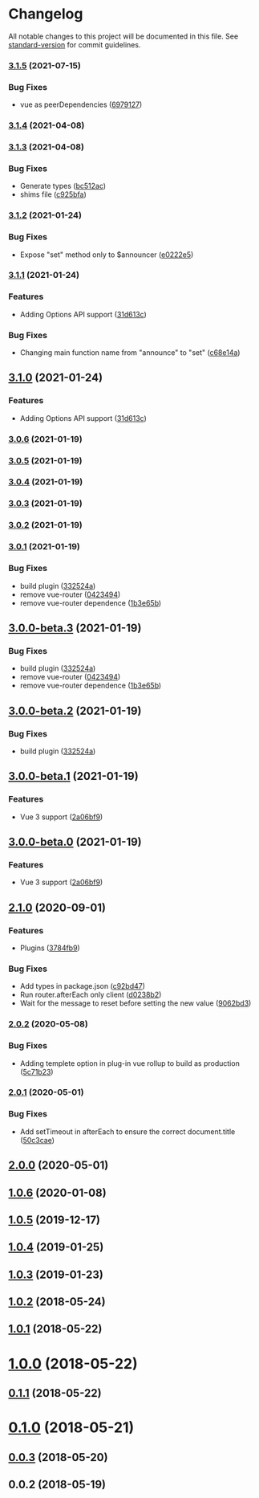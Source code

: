# Changelog

All notable changes to this project will be documented in this file. See [standard-version](https://github.com/conventional-changelog/standard-version) for commit guidelines.

### [3.1.5](https://github.com/vue-a11y/vue-announcer/compare/v3.1.4...v3.1.5) (2021-07-15)


### Bug Fixes

* vue as peerDependencies ([6979127](https://github.com/vue-a11y/vue-announcer/commit/697912777e3783d887dada0c1d60bb10bdc8d62c))

### [3.1.4](https://github.com/vue-a11y/vue-announcer/compare/v3.1.3...v3.1.4) (2021-04-08)

### [3.1.3](https://github.com/vue-a11y/vue-announcer/compare/v3.1.2...v3.1.3) (2021-04-08)


### Bug Fixes

* Generate types ([bc512ac](https://github.com/vue-a11y/vue-announcer/commit/bc512ac5be74f366f4885f059a1247d36cedc0ea))
* shims file ([c925bfa](https://github.com/vue-a11y/vue-announcer/commit/c925bfab99412118a51ad05772db0d6e34c9da31))

### [3.1.2](https://github.com/vue-a11y/vue-announcer/compare/v3.1.1...v3.1.2) (2021-01-24)


### Bug Fixes

* Expose "set" method only to $announcer ([e0222e5](https://github.com/vue-a11y/vue-announcer/commit/e0222e56690c1a6e03e93053fe6de6551bd3a57d))

### [3.1.1](https://github.com/vue-a11y/vue-announcer/compare/v3.0.6...v3.1.1) (2021-01-24)


### Features

* Adding Options API support ([31d613c](https://github.com/vue-a11y/vue-announcer/commit/31d613c0dc73984355c38b8831f515b50495b79b))


### Bug Fixes

* Changing main function name from "announce" to "set" ([c68e14a](https://github.com/vue-a11y/vue-announcer/commit/c68e14ab7a5424370287c01036e86c4a3aa39775))

## [3.1.0](https://github.com/vue-a11y/vue-announcer/compare/v3.0.6...v3.1.0) (2021-01-24)


### Features

* Adding Options API support ([31d613c](https://github.com/vue-a11y/vue-announcer/commit/31d613c0dc73984355c38b8831f515b50495b79b))

### [3.0.6](https://github.com/vue-a11y/vue-announcer/compare/v3.0.5...v3.0.6) (2021-01-19)

### [3.0.5](https://github.com/vue-a11y/vue-announcer/compare/v3.0.4...v3.0.5) (2021-01-19)

### [3.0.4](https://github.com/vue-a11y/vue-announcer/compare/v3.0.3...v3.0.4) (2021-01-19)

### [3.0.3](https://github.com/vue-a11y/vue-announcer/compare/v3.0.2...v3.0.3) (2021-01-19)

### [3.0.2](https://github.com/vue-a11y/vue-announcer/compare/v3.0.1...v3.0.2) (2021-01-19)

### [3.0.1](https://github.com/vue-a11y/vue-announcer/compare/v3.0.0-beta.1...v3.0.1) (2021-01-19)


### Bug Fixes

* build plugin ([332524a](https://github.com/vue-a11y/vue-announcer/commit/332524a1f2d97ac304673ef976006f0330a4619b))
* remove vue-router ([0423494](https://github.com/vue-a11y/vue-announcer/commit/042349491bfe5179626074f6e68adeec75f2d9af))
* remove vue-router dependence ([1b3e65b](https://github.com/vue-a11y/vue-announcer/commit/1b3e65b3019d26cee0c1d822831f59cadcb155b9))

## [3.0.0-beta.3](https://github.com/vue-a11y/vue-announcer/compare/v3.0.0-beta.1...v3.0.0-beta.3) (2021-01-19)


### Bug Fixes

* build plugin ([332524a](https://github.com/vue-a11y/vue-announcer/commit/332524a1f2d97ac304673ef976006f0330a4619b))
* remove vue-router ([0423494](https://github.com/vue-a11y/vue-announcer/commit/042349491bfe5179626074f6e68adeec75f2d9af))
* remove vue-router dependence ([1b3e65b](https://github.com/vue-a11y/vue-announcer/commit/1b3e65b3019d26cee0c1d822831f59cadcb155b9))

## [3.0.0-beta.2](https://github.com/vue-a11y/vue-announcer/compare/v3.0.0-beta.1...v3.0.0-beta.2) (2021-01-19)


### Bug Fixes

* build plugin ([332524a](https://github.com/vue-a11y/vue-announcer/commit/332524a1f2d97ac304673ef976006f0330a4619b))

## [3.0.0-beta.1](https://github.com/vue-a11y/vue-announcer/compare/v2.1.0...v3.0.0-beta.1) (2021-01-19)


### Features

* Vue 3 support ([2a06bf9](https://github.com/vue-a11y/vue-announcer/commit/2a06bf92d846a1ae39ad604c091813b8eb5d049b))

## [3.0.0-beta.0](https://github.com/vue-a11y/vue-announcer/compare/v2.1.0...v3.0.0-beta.0) (2021-01-19)


### Features

* Vue 3 support ([2a06bf9](https://github.com/vue-a11y/vue-announcer/commit/2a06bf92d846a1ae39ad604c091813b8eb5d049b))

## [2.1.0](https://github.com/vue-a11y/vue-announcer/compare/v2.0.2...v2.1.0) (2020-09-01)


### Features

* Plugins ([3784fb9](https://github.com/vue-a11y/vue-announcer/commit/3784fb96332d8781a78df8fb2f2e7b6601e187ae))


### Bug Fixes

* Add types in package.json ([c92bd47](https://github.com/vue-a11y/vue-announcer/commit/c92bd47a545e6a8601532b8a245dc7b8b4bd1872))
* Run router.afterEach only client ([d0238b2](https://github.com/vue-a11y/vue-announcer/commit/d0238b2b3d2f4d4a7704747c0e3b3f0762699b84))
* Wait for the message to reset before setting the new value ([9062bd3](https://github.com/vue-a11y/vue-announcer/commit/9062bd3c19537a45910a8dc3c3904e2cb7ab0f03))

### [2.0.2](https://github.com/vue-a11y/vue-announcer/compare/v2.0.1...v2.0.2) (2020-05-08)


### Bug Fixes

* Adding templete option in plug-in vue rollup to build as production ([5c71b23](https://github.com/vue-a11y/vue-announcer/commit/5c71b2317a4bfd3503513fad43f2f975a2530365))

### [2.0.1](https://github.com/vue-a11y/vue-announcer/compare/v2.0.0...v2.0.1) (2020-05-01)


### Bug Fixes

* Add setTimeout in afterEach to ensure the correct document.title ([50c3cae](https://github.com/vue-a11y/vue-announcer/commit/50c3cae08cab5616b8a77a07620c0c5b2989e5db))

## [2.0.0](https://github.com/vue-a11y/vue-announcer/compare/v1.0.6...v2.0.0) (2020-05-01)

<a name="1.0.6"></a>
## [1.0.6](https://github.com/vue-a11y/vue-announcer/compare/v1.0.5...v1.0.6) (2020-01-08)



<a name="1.0.5"></a>
## [1.0.5](https://github.com/vue-a11y/vue-announcer/compare/v1.0.4...v1.0.5) (2019-12-17)



<a name="1.0.4"></a>
## [1.0.4](https://github.com/vue-a11y/vue-announcer/compare/v1.0.3...v1.0.4) (2019-01-25)



<a name="1.0.3"></a>
## [1.0.3](https://github.com/vue-a11y/vue-announcer/compare/v1.0.2...v1.0.3) (2019-01-23)



<a name="1.0.2"></a>
## [1.0.2](https://github.com/vue-a11y/vue-announcer/compare/v1.0.1...v1.0.2) (2018-05-24)



<a name="1.0.1"></a>
## [1.0.1](https://github.com/vue-a11y/vue-announcer/compare/v1.0.0...v1.0.1) (2018-05-22)



<a name="1.0.0"></a>
# [1.0.0](https://github.com/vue-a11y/vue-announcer/compare/v0.1.1...v1.0.0) (2018-05-22)



<a name="0.1.1"></a>
## [0.1.1](https://github.com/vue-a11y/vue-announcer/compare/v0.0.3...v0.1.1) (2018-05-22)



<a name="0.1.0"></a>
# [0.1.0](https://github.com/vue-a11y/vue-announcer/compare/v0.0.3...v0.1.0) (2018-05-21)



<a name="0.0.3"></a>
## [0.0.3](https://github.com/vue-a11y/vue-a11y-announcer/compare/v0.0.2...v0.0.3) (2018-05-20)



<a name="0.0.2"></a>
## 0.0.2 (2018-05-19)
